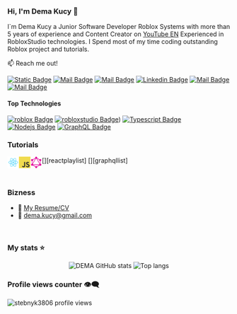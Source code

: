 ### Hi, I'm Dema Kucy 👋

I`m Dema Kucy a Junior Software Developer Roblox Systems with more than 5 years of experience and Content Creator on [YouTube EN](https://m.youtube.com/watch?v=8ho4Xp-9vqI&t=24s)
Experienced in RobloxStudio technologies. I Spend most of my time coding outstanding Roblox project and tutorials.

:mailbox: Reach me out!

[![Static Badge](https://img.shields.io/badge/YouTube-e74c3c?style=flat&logo=youtube&logoColor=white&labelColor=e74c3c&link=https%3A%2F%2Fm.youtube.com%2Fwatch%3Fv%3D8ho4Xp-9vqI%26t%3D24s)](https://m.youtube.com/watch?v=8ho4Xp-9vqI&t=24s)
[![Mail Badge](https://img.shields.io/badge/-DemaKucy-e74c3c?style=flat&labelColor=e74c3c&logo=youtube&logoColor=white)](https://youtube.com/@DemaKucy?si=rYeYSkEaREqugOCt) 
[![Mail Badge](https://img.shields.io/badge/-DemaKucy-e74c3c?style=flat&labelColor=e74c3c&logo=youtube&logoColor=white)](https://youtube.com/@DemaKucy?si=YETDFWm1lvKodZW9) 
[![Linkedin Badge](https://img.shields.io/badge/-DemaKucy-0e76a8?style=flat&labelColor=0e76a8&logo=linkedin&logoColor=white)](https://www.linkedin.com/in/DemaKucy/) 
[![Mail Badge](https://img.shields.io/badge/-@DemaKucy-e84393?style=flat&labelColor=e84393&logo=instagram&logoColor=white)](https://www.instagram.com/DemaKucy/) 
[![Mail Badge](https://img.shields.io/badge/-DemaKucy-c0392b?style=flat&labelColor=c0392b&logo=gmail&logoColor=white)](mailto:Dema.Kucy@gmail.com)

#### Top Technologies

[![roblox Badge](https://img.shields.io/badge/-roblox-61DBFB?style=for-the-badge&labelColor=black&logo=roblox&logoColor=61DBFB)](https://roblox.com/) [![robloxstudio Badge](https://img.shields.io/badge/-robloxstudio-F0DB4F?style=for-the-badge&labelColor=black&logo=robloxstudio&logoColor=F0DB4F)](https://create.roblox.com/)) [![Typescript Badge](https://img.shields.io/badge/-Typescript-007acc?style=for-the-badge&labelColor=black&logo=typescript&logoColor=007acc)](#) [![Nodejs Badge](https://img.shields.io/badge/-Nodejs-3C873A?style=for-the-badge&labelColor=black&logo=node.js&logoColor=3C873A)](#) [![GraphQL Badge](https://img.shields.io/badge/-GraphQl-e535ab?style=for-the-badge&labelColor=black&logo=node.js&logoColor=e535ab)](#)

### Tutorials

[<img align="left" alt="React" width="26px" src="https://raw.githubusercontent.com/github/explore/80688e429a7d4ef2fca1e82350fe8e3517d3494d/topics/react/react.png" />][reactplaylist]
<img align="left" alt="JavaScript" width="26px" src="https://raw.githubusercontent.com/github/explore/80688e429a7d4ef2fca1e82350fe8e3517d3494d/topics/javascript/javascript.png" />
[<img align="left" alt="GraphQL" width="26px" src="https://raw.githubusercontent.com/github/explore/80688e429a7d4ef2fca1e82350fe8e3517d3494d/topics/graphql/graphql.png" />][graphqllist]

<br/>

### Bizness
- :paperclip: [My Resume/CV](https://drive.google.com/file/d/12z5Ig5x4RNoIUpQ-M7AMl1NL8FTIvlaU/view?usp=sharing)
- :email: dema.kucy@gmail.com

<br/>

### My stats ⭐

<div align="center">
<img alt="DEMA GitHub stats" src="https://github-readme-stats.vercel.app/api?username=stebnyk3806&show_icons=true&theme=transparent"/>
<img alt="Top langs" src="https://github-readme-stats.vercel.app/api/top-langs/?username=MaksymRudnyi&layout=compact&&langs_count=8"/>
</div>

### Profile views counter 👁️‍🗨️
![stebnyk3806 profile views](https://komarev.com/ghpvc/?username=stebnyk3806)
